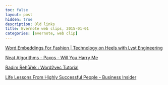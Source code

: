 ```yaml
---
toc: false
layout: post
hidden: true
description: Old links
title: Evernote web clips, 2015-01-01
categories: [evernote, web clip]
---
```


[Word Embeddings For Fashion | Technology on Heels with Lyst Engineering](http://developers.lyst.com/data/2014/11/11/word-embeddings-for-fashion/)

[Neat Algorithms - Paxos - Will You Harry Me](http://harry.me/blog/2014/12/27/neat-algorithms-paxos)

[Radim Řehůřek : Word2vec Tutorial](http://radimrehurek.com/2014/02/word2vec-tutorial/)

[Life Lessons From Highly Successful People - Business Insider](http://www.businessinsider.com/life-lessons-from-highly-successful-people-2014-12)

